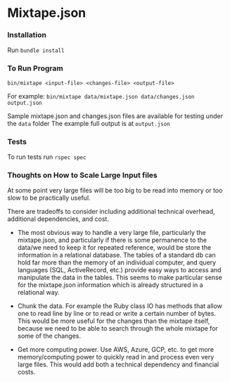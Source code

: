 # Mixtape.json

### Installation
Run `bundle install`

### To Run Program
`bin/mixtape <input-file> <changes-file> <output-file>`

For example: `bin/mixtape data/mixtape.json data/changes.json output.json`

Sample mixtape.json and changes.json files are available for testing under the `data` folder
The example full output is at `output.json`

### Tests
To run tests run `rspec spec`

### Thoughts on How to Scale Large Input files
At some point very large files will be too big to be read into memory or too slow to be practically useful.

There are tradeoffs to consider including additional technical overhead, additional dependencies, and cost.

- The most obvious way to handle a very large file, particularly the mixtape.json, and particularly if there is some permanence to the data/we need to keep it for repeated reference, would be store the information in a relational database. The tables of a standard db can hold far more than the memory of an individual computer, and query languages (SQL, ActiveRecord, etc.) provide easy ways to access and manipulate the data in the tables. This seems to make particular sense for the mixtape.json information which is already structured in a relational way.

- Chunk the data. For example the Ruby class IO has methods that allow one to read line by line or to read or write a certain number of bytes. This would be more useful for the changes than the mixtape itself, because we need to be able to search through the whole mixtape for some of the changes.

- Get more computing power. Use AWS, Azure, GCP, etc. to get more memory/computing power to quickly read in and process even very large files. This would add both a technical dependency and financial costs.
